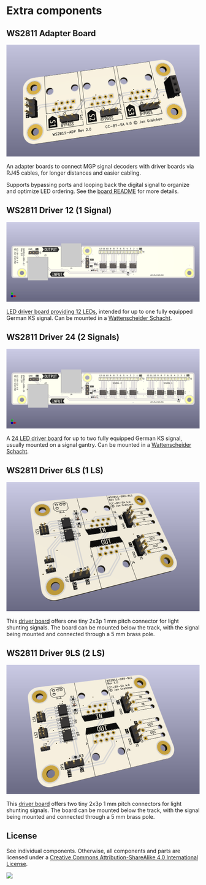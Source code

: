 # Extra components

## WS2811 Adapter Board

[![](ws2811-adapter/images/ws2811-adapter.png)](ws2811-adapter/)

An adapter boards to connect MGP signal decoders with driver boards via RJ45 cables, for longer distances and easier cabling.

Supports bypassing ports and looping back the digital signal to organize and optimize LED ordering. See the [board README](ws2811-adapter/README.md) for more details.

## WS2811 Driver 12 (1 Signal)

[![](ws2811-driver-12/images/preview.png)](ws2811-driver-12/)

[LED driver board providing 12 LEDs](ws2811-driver-12/), intended for up to one fully equipped German KS signal. Can be mounted in a [Wattenscheider Schacht](../../freecad/watti-signal-mount/).

## WS2811 Driver 24 (2 Signals)

[![](ws2811-driver-24/images/preview.png)](ws2811-driver-24/)

A [24 LED driver board](ws2811-driver-24/) for up to two fully equipped German KS signal, usually mounted on a signal gantry. Can be mounted in a [Wattenscheider Schacht](../../freecad/watti-signal-mount/).

## WS2811 Driver 6LS (1 LS)

[![](ws2811-driver-6ls/images/preview.png)](ws2811-driver-6ls/)

This [driver board](ws2811-driver-6ls/) offers one tiny 2x3p 1 mm pitch connector for light shunting signals. The board can be mounted below the track, with the signal being mounted and connected through a 5 mm brass pole.

## WS2811 Driver 9LS (2 LS)

[![](ws2811-driver-9ls/images/preview.png)](ws2811-driver-9ls/)

This [driver board](ws2811-driver-9ls/) offers two tiny 2x3p 1 mm pitch connectors for light shunting signals. The board can be mounted below the track, with the signal being mounted and connected through a 5 mm brass pole.

## License

See individual components. Otherwise, all components and parts are licensed under a [Creative Commons Attribution-ShareAlike 4.0 International License](http://creativecommons.org/licenses/by-sa/4.0/).

[![](https://upload.wikimedia.org/wikipedia/commons/e/e5/CC_BY-SA_icon.svg)](http://creativecommons.org/licenses/by-sa/4.0/)
